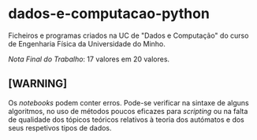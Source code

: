 # dados-e-computacao-python
Ficheiros e programas criados na UC de "Dados e Computação" do curso de Engenharia Física da Universidade do Minho.

_Nota Final do Trabalho_: 17 valores em 20 valores.

## [WARNING]
Os _notebooks_ podem conter erros. Pode-se verificar na sintaxe de alguns algoritmos, no uso de métodos poucos eficazes para _scripting_ ou na falta de qualidade dos tópicos teóricos relativos à teoria dos autómatos e dos seus respetivos tipos de dados.

